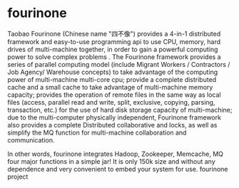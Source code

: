 fourinone
=========
Taobao Fourinone (Chinese name "四不像") provides a 4-in-1 distributed framework and easy-to-use programming api to use CPU, memory, hard drives of multi-machine together, in order to gain a powerful computing power to solve complex problems . The Fourinone framework provides a series of parallel computing model (include Migrant Workers / Contractors / Job Agency/ Warehouse concepts) to take advantage of the computing power of multi-machine multi-core cpu; provide a complete distributed cache and a small cache to take advantage of multi-machine memory capacity; provides the operation of remote files in the same way as local files (access, parallel read and write, split, exclusive, copying, parsing, transaction, etc.) for the use of hard disk storage capacity of multi-machine; due to the multi-computer physically independent, Fourinone framework also provides a complete Distributed collaborative and locks, as well as simplify the MQ function for multi-machine collaboration and communication. 

In other words, fourinone integrates Hadoop, Zookeeper, Memcache, MQ four major functions in a simple jar! It is only 150k size and without any dependence and very convenient to embed your system for use. 
fourinone project
